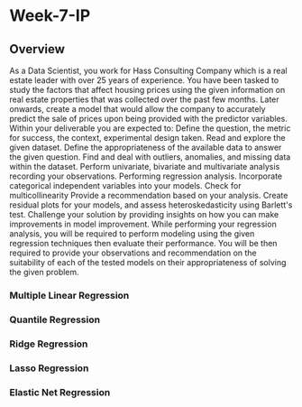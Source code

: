 # Week-7-IP
## Overview 
As a Data Scientist, you work for Hass Consulting Company which is a real estate leader with over 25 years of experience. You have been tasked to study the factors that affect housing prices using the given information on real estate properties that was collected over the past few months. Later onwards, create a model that would allow the company to accurately predict the sale of prices upon being provided with the predictor variables.   Within your deliverable you are expected to:  Define the question, the metric for success, the context, experimental design taken. Read and explore the given dataset. Define the appropriateness of the available data to answer the given question. Find and deal with outliers, anomalies, and missing data within the dataset. Perform univariate, bivariate and multivariate analysis recording your observations. Performing regression analysis. Incorporate categorical independent variables into your models. Check for multicollinearity Provide a recommendation based on your analysis.  Create residual plots for your models, and assess heteroskedasticity using Barlett's test. Challenge your solution by providing insights on how you can make improvements in model improvement. While performing your regression analysis, you will be required to perform modeling using the given regression techniques then evaluate their performance. You will be then required to provide your observations and recommendation on the suitability of each of the tested models on their appropriateness of solving the given problem.
### Multiple Linear Regression
### Quantile Regression
### Ridge Regression
### Lasso Regression
### Elastic Net Regression
